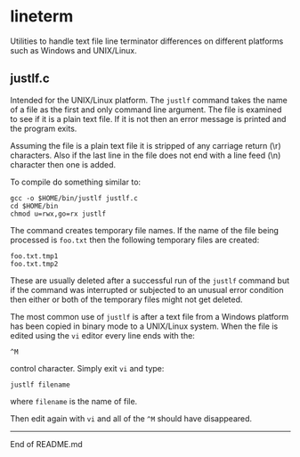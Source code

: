 # lineterm

Utilities to handle text file line terminator differences on different
platforms such as Windows and UNIX/Linux.

## justlf.c

Intended for the UNIX/Linux platform.  The `justlf` command takes the
name of a file as the first and only command line argument.  The file
is examined to see if it is a plain text file.  If it is not then an
error message is printed and the program exits.

Assuming the file is a plain text file it is stripped of any carriage
return (\r) characters.  Also if the last line in the file does not end
with a line feed (\n) character then one is added.

To compile do something similar to:

```
gcc -o $HOME/bin/justlf justlf.c
cd $HOME/bin
chmod u=rwx,go=rx justlf
```

The command creates temporary file names.  If the name of the file being
processed is `foo.txt` then the following temporary files are created:

```
foo.txt.tmp1
foo.txt.tmp2
```

These are usually deleted after a successful run of the `justlf`
command but if the command was interrupted or subjected to an unusual
error condition then either or both of the temporary files might not
get deleted.

The most common use of `justlf` is after a text file from a Windows
platform has been copied in binary mode to a UNIX/Linux system.  When the
file is edited using the `vi` editor every line ends with the:

```
^M
```

control character.  Simply exit `vi` and type:

```
justlf filename
```

where `filename` is the name of file.

Then edit again with `vi` and all of the `^M` should have disappeared.

--------------------------------------

End of README.md
